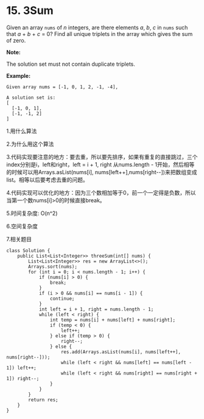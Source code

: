 # 15. 3Sum

Given an array `nums` of _n_ integers, are there elements _a_, _b_, _c_ in `nums` such that _a_ + _b_ + _c_ = 0? Find all unique triplets in the array which gives the sum of zero.

**Note:**

The solution set must not contain duplicate triplets.

**Example:**

```text
Given array nums = [-1, 0, 1, 2, -1, -4],

A solution set is:
[
  [-1, 0, 1],
  [-1, -1, 2]
]
```

1.用什么算法

2.为什么用这个算法

3.代码实现要注意的地方：要去重，所以要先排序，如果有重复的直接跳过，三个index分别是i，left和right，left = i + 1, right 从nums.length - 1开始，然后相等的时候可以用Arrays.asList\(nums\[i\], nums\[left++\],nums\[right--\]\)来把数组变成list。相等以后要考虑去重的问题。

4.代码实现可以优化的地方：因为三个数相加等于0，前一个一定得是负数，所以当第一个数nums\[i\]&gt;0的时候直接break。

5.时间复杂度: O\(n^2\)

6.空间复杂度

7.相关题目

```text
class Solution {
    public List<List<Integer>> threeSum(int[] nums) {
        List<List<Integer>> res = new ArrayList<>();
        Arrays.sort(nums);
        for (int i = 0; i < nums.length - 1; i++) {
            if (nums[i] > 0) {
                break;
            }
            if (i > 0 && nums[i] == nums[i - 1]) {
                continue;
            }
            int left = i + 1, right = nums.length - 1;
            while (left < right) {
                int temp = nums[i] + nums[left] + nums[right];
                if (temp < 0) {
                    left++;
                } else if (temp > 0) {
                    right--;
                } else {
                    res.add(Arrays.asList(nums[i], nums[left++], nums[right--]));
                    while (left < right && nums[left] == nums[left - 1]) left++;
                    while (left < right && nums[right] == nums[right + 1]) right--;
                }
            }
        }
        return res;
    }
}
```

